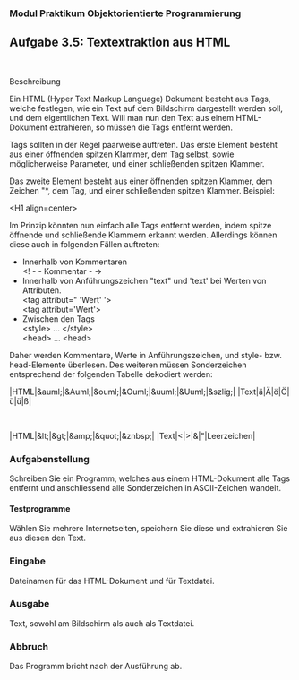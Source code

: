 ### Modul Praktikum Objektorientierte Programmierung

## Aufgabe 3.5: Textextraktion aus HTML
<br>

Beschreibung

Ein HTML (Hyper Text Markup Language) Dokument besteht aus Tags, welche festlegen, wie ein Text auf dem Bildschirm dargestellt werden soll, und dem eigentlichen Text. Will man nun den Text aus einem HTML-Dokument extrahieren, so müssen die Tags entfernt werden.

Tags sollten in der Regel paarweise auftreten. Das erste Element besteht aus einer öffnenden spitzen Klammer, dem Tag selbst, sowie möglicherweise Parameter, und einer schließenden spitzen Klammer.

Das zweite Element besteht aus einer öffnenden spitzen Klammer, dem Zeichen "*, dem Tag, und einer schließenden spitzen Klammer. Beispiel:

\<H1 align=center> </H1>

Im Prinzip könnten nun einfach alle Tags entfernt werden, indem spitze öffnende und schließende Klammern erkannt werden. Allerdings können diese auch in folgenden Fällen auftreten:

* Innerhalb von Kommentaren
    <br><! - - Kommentar - ->
* Innerhalb von Anführungszeichen "text" und 'text' bei Werten von Attributen.
    <br><tag attribut=" 'Wert' '> <br>\<tag attribut='Wert'>
* Zwischen den Tags
    <br>\<style> ... \</style><br>
    \<head> ... \<head>

Daher werden Kommentare, Werte in Anführungszeichen, und style- bzw. head-Elemente überlesen. Des weiteren müssen Sonderzeichen entsprechend der folgenden Tabelle dekodiert werden:

|HTML|\&auml;|\&Auml;|\&ouml;|\&Ouml;|\&uuml;|\&Uuml;|\&szlig;|
|Text|ä|Ä|ö|Ö|ü|ü|ß|

<br>

|HTML|\&lt;|\&gt;|\&amp;|\&quot;|\&znbsp;|
|Text|<|>|&|"|Leerzeichen|


### Aufgabenstellung

Schreiben Sie ein Programm, welches aus einem HTML-Dokument alle Tags entfernt und anschliessend alle Sonderzeichen in ASCII-Zeichen wandelt.
<br>

#### Testprogramme

Wählen Sie mehrere Internetseiten, speichern Sie diese und extrahieren Sie aus diesen den Text.
<br>

### Eingabe
Dateinamen für das HTML-Dokument und für Textdatei.

### Ausgabe
Text, sowohl am Bildschirm als auch als Textdatei.

### Abbruch
Das Programm bricht nach der Ausführung ab.
